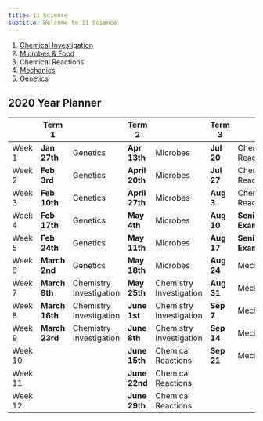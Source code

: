```yaml
---
title: 11 Science
subtitle: Welcome to 11 Science
---
```


1. [Chemical Investigation](as90930)
2. [Microbes & Food](as90950)
3. Chemical Reactions
4. [Mechanics](as90940)
5. [Genetics](as90948)

## 2020 Year Planner

|         | Term 1         |                         | Term 2         |                         | Term 3     |                    | Term 4      |                |
|---------|----------------|-------------------------|----------------|-------------------------|------------|--------------------|-------------|----------------|
| Week 1  | __Jan 27th__   | Genetics                | __Apr 13th__   | Microbes                | __Jul 20__ | Chemical Reactions | __Oct 12__  | Mechanics      |
| Week 2  | __Feb 3rd__    | Genetics                | __April 20th__ | Microbes                | __Jul 27__ | Chemical Reactions | __Oct 19__  | Mechanics      |
| Week 3  | __Feb 10th__   | Genetics                | __April 27th__ | Microbes                | __Aug 3__  | Chemical Reactions | __Oct 26__  | Revision       |
| Week 4  | __Feb 17th__   | Genetics                | __May 4th__    | Microbes                | __Aug 10__ | __Senior Exams__   | __Nov 2__   | Prize Giving   |
| Week 5  | __Feb 24th__   | Genetics                | __May 11th__   | Microbes                | __Aug 17__ | __Senior Exams__   | __Nov 9__   | __NCEA Exams__ |
| Week 6  | __March 2nd__  | Genetics                | __May 18th__   | Microbes                | __Aug 24__ | Mechanics          | __Nov 16__  | __NCEA Exams__ |
| Week 7  | __March 9th__  | Chemistry Investigation | __May 25th__   | Chemistry Investigation | __Aug 31__ | Mechanics          | __Nov 23__  | __NCEA Exams__ |
| Week 8  | __March 16th__ | Chemistry Investigation | __June 1st__   | Chemistry Investigation | __Sep 7__  | Mechanics          | __Nov 30__  | __NCEA Exams__ |
| Week 9  | __March 23rd__ | Chemistry Investigation | __June 8th__   | Chemistry Investigation | __Sep 14__ | Mechanics          | __Dec 7th__ | __NCEA Exams__ |
| Week 10 |                |                         | __June 15th__  | Chemical Reactions      | __Sep 21__ | Mechanics          |             |                |
| Week 11 |                |                         | __June 22nd__  | Chemical Reactions      |            |                    |             |                |
| Week 12 |                |                         | __June 29th__  | Chemical Reactions      |            |                    |             |                |
